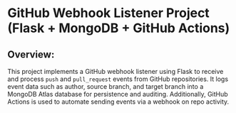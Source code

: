 # GitHub Webhook Listener Project (Flask + MongoDB + GitHub Actions)

## Overview:
This project implements a GitHub webhook listener using Flask to receive and process `push` and `pull_request` events from GitHub repositories. It logs event data such as author, source branch, and target branch into a MongoDB Atlas database for persistence and auditing. Additionally, GitHub Actions is used to automate sending events via a webhook on repo activity.
